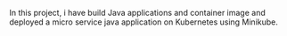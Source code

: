 In this project, i have build Java applications and container image and deployed a micro service java application on Kubernetes using Minikube.
